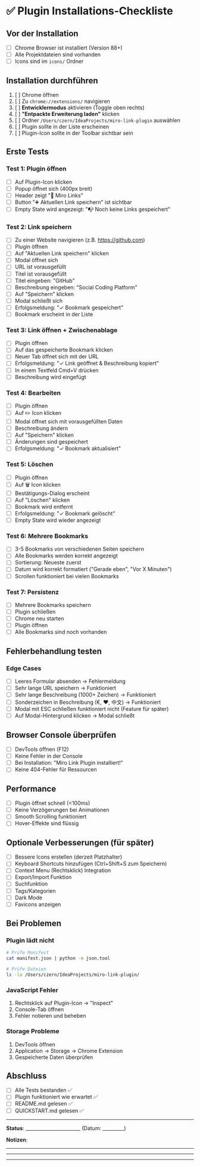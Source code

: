 # ✅ Plugin Installations-Checkliste

## Vor der Installation

- [ ] Chrome Browser ist installiert (Version 88+)
- [ ] Alle Projektdateien sind vorhanden
- [ ] Icons sind im `icons/` Ordner

## Installation durchführen

1. [ ] Chrome öffnen
2. [ ] Zu `chrome://extensions/` navigieren
3. [ ] **Entwicklermodus** aktivieren (Toggle oben rechts)
4. [ ] **"Entpackte Erweiterung laden"** klicken
5. [ ] Ordner `/Users/czern/IdeaProjects/miro-link-plugin` auswählen
6. [ ] Plugin sollte in der Liste erscheinen
7. [ ] Plugin-Icon sollte in der Toolbar sichtbar sein

## Erste Tests

### Test 1: Plugin öffnen
- [ ] Auf Plugin-Icon klicken
- [ ] Popup öffnet sich (400px breit)
- [ ] Header zeigt "🔖 Miro Links"
- [ ] Button "➕ Aktuellen Link speichern" ist sichtbar
- [ ] Empty State wird angezeigt: "📭 Noch keine Links gespeichert"

### Test 2: Link speichern
- [ ] Zu einer Website navigieren (z.B. https://github.com)
- [ ] Plugin öffnen
- [ ] Auf "Aktuellen Link speichern" klicken
- [ ] Modal öffnet sich
- [ ] URL ist vorausgefüllt
- [ ] Titel ist vorausgefüllt
- [ ] Titel eingeben: "GitHub"
- [ ] Beschreibung eingeben: "Social Coding Platform"
- [ ] Auf "Speichern" klicken
- [ ] Modal schließt sich
- [ ] Erfolgsmeldung: "✓ Bookmark gespeichert"
- [ ] Bookmark erscheint in der Liste

### Test 3: Link öffnen + Zwischenablage
- [ ] Plugin öffnen
- [ ] Auf das gespeicherte Bookmark klicken
- [ ] Neuer Tab öffnet sich mit der URL
- [ ] Erfolgsmeldung: "✓ Link geöffnet & Beschreibung kopiert"
- [ ] In einem Textfeld Cmd+V drücken
- [ ] Beschreibung wird eingefügt

### Test 4: Bearbeiten
- [ ] Plugin öffnen
- [ ] Auf ✏️ Icon klicken
- [ ] Modal öffnet sich mit vorausgefüllten Daten
- [ ] Beschreibung ändern
- [ ] Auf "Speichern" klicken
- [ ] Änderungen sind gespeichert
- [ ] Erfolgsmeldung: "✓ Bookmark aktualisiert"

### Test 5: Löschen
- [ ] Plugin öffnen
- [ ] Auf 🗑️ Icon klicken
- [ ] Bestätigungs-Dialog erscheint
- [ ] Auf "Löschen" klicken
- [ ] Bookmark wird entfernt
- [ ] Erfolgsmeldung: "✓ Bookmark gelöscht"
- [ ] Empty State wird wieder angezeigt

### Test 6: Mehrere Bookmarks
- [ ] 3-5 Bookmarks von verschiedenen Seiten speichern
- [ ] Alle Bookmarks werden korrekt angezeigt
- [ ] Sortierung: Neueste zuerst
- [ ] Datum wird korrekt formatiert ("Gerade eben", "Vor X Minuten")
- [ ] Scrollen funktioniert bei vielen Bookmarks

### Test 7: Persistenz
- [ ] Mehrere Bookmarks speichern
- [ ] Plugin schließen
- [ ] Chrome neu starten
- [ ] Plugin öffnen
- [ ] Alle Bookmarks sind noch vorhanden

## Fehlerbehandlung testen

### Edge Cases
- [ ] Leeres Formular absenden → Fehlermeldung
- [ ] Sehr lange URL speichern → Funktioniert
- [ ] Sehr lange Beschreibung (1000+ Zeichen) → Funktioniert
- [ ] Sonderzeichen in Beschreibung (€, ♥, 中文) → Funktioniert
- [ ] Modal mit ESC schließen funktioniert nicht (Feature für später)
- [ ] Auf Modal-Hintergrund klicken → Modal schließt

## Browser Console überprüfen

- [ ] DevTools öffnen (F12)
- [ ] Keine Fehler in der Console
- [ ] Bei Installation: "Miro Link Plugin installiert!"
- [ ] Keine 404-Fehler für Ressourcen

## Performance

- [ ] Plugin öffnet schnell (<100ms)
- [ ] Keine Verzögerungen bei Animationen
- [ ] Smooth Scrolling funktioniert
- [ ] Hover-Effekte sind flüssig

## Optionale Verbesserungen (für später)

- [ ] Bessere Icons erstellen (derzeit Platzhalter)
- [ ] Keyboard Shortcuts hinzufügen (Ctrl+Shift+S zum Speichern)
- [ ] Context Menu (Rechtsklick) Integration
- [ ] Export/Import Funktion
- [ ] Suchfunktion
- [ ] Tags/Kategorien
- [ ] Dark Mode
- [ ] Favicons anzeigen

## Bei Problemen

### Plugin lädt nicht
```bash
# Prüfe Manifest
cat manifest.json | python -m json.tool

# Prüfe Dateien
ls -la /Users/czern/IdeaProjects/miro-link-plugin/
```

### JavaScript Fehler
1. Rechtsklick auf Plugin-Icon → "Inspect"
2. Console-Tab öffnen
3. Fehler notieren und beheben

### Storage Probleme
1. DevTools öffnen
2. Application → Storage → Chrome Extension
3. Gespeicherte Daten überprüfen

## Abschluss

- [ ] Alle Tests bestanden ✅
- [ ] Plugin funktioniert wie erwartet ✅
- [ ] README.md gelesen ✅
- [ ] QUICKSTART.md gelesen ✅

---

**Status**: _______________________ (Datum: _________)

**Notizen**:
_____________________________________________________________
_____________________________________________________________
_____________________________________________________________

